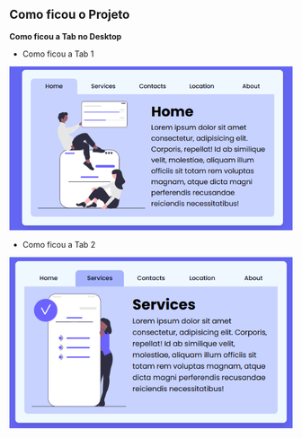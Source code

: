 ## Como ficou o Projeto

**Como ficou a Tab no Desktop**

* Como ficou a Tab 1
<img src="./images/homeTab.png" />

* Como ficou a Tab 2
<img src="./images/servicesTab.png" />